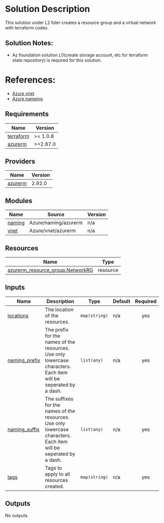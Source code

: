 # Solution Description
This solution under L2 foler creates a resource group and a virtual network with terraform codes.

## Solution Notes:
* Az foundation solution L0(create storage account, etc for terraform state repository) is required for this solution. 

# References:
* [Azure vnet](https://registry.terraform.io/modules/Azure/vnet/azurerm/latest)
* [Azure nameing](https://registry.terraform.io/modules/Azure/naming/azurerm/latest)

<!-- BEGINNING OF PRE-COMMIT-TERRAFORM DOCS HOOK -->
## Requirements

| Name | Version |
|------|---------|
| <a name="requirement_terraform"></a> [terraform](#requirement\_terraform) | >= 1.0.8 |
| <a name="requirement_azurerm"></a> [azurerm](#requirement\_azurerm) | >=2.87.0 |

## Providers

| Name | Version |
|------|---------|
| <a name="provider_azurerm"></a> [azurerm](#provider\_azurerm) | 2.92.0 |

## Modules

| Name | Source | Version |
|------|--------|---------|
| <a name="module_naming"></a> [naming](#module\_naming) | Azure/naming/azurerm | n/a |
| <a name="module_vnet"></a> [vnet](#module\_vnet) | Azure/vnet/azurerm | n/a |

## Resources

| Name | Type |
|------|------|
| [azurerm_resource_group.NetworkRG](https://registry.terraform.io/providers/hashicorp/azurerm/latest/docs/resources/resource_group) | resource |

## Inputs

| Name | Description | Type | Default | Required |
|------|-------------|------|---------|:--------:|
| <a name="input_locations"></a> [locations](#input\_locations) | The location of the resources. | `map(string)` | n/a | yes |
| <a name="input_naming_prefix"></a> [naming\_prefix](#input\_naming\_prefix) | The prefix for the names of the resources.  Use only lowercase characters.  Each item will be seperated by a dash. | `list(any)` | n/a | yes |
| <a name="input_naming_suffix"></a> [naming\_suffix](#input\_naming\_suffix) | The suffixes for the names of the resources.  Use only lowercase characters.  Each item will be seperated by a dash. | `list(any)` | n/a | yes |
| <a name="input_tags"></a> [tags](#input\_tags) | Tags to apply to all resources created. | `map(string)` | n/a | yes |

## Outputs

No outputs.
<!-- END OF PRE-COMMIT-TERRAFORM DOCS HOOK -->